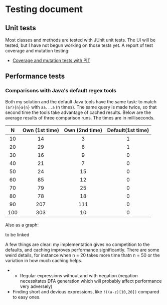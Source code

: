 Testing document
================

Unit tests
----------
Most classes and methods are tested with JUnit unit tests. The UI will be tested, but I have not begun working on those tests yet. A report of test coverage and mutation testing: 
* [Coverage and mutation tests with PIT](https://htmlpreview.github.io/?https://github.com/anonOstrich/regex_parser/blob/master/documentation/pitreport/index.html)


Performance tests
-----------------
### Comparisons with Java's default regex tools

Both my solution and the default Java tools have the same task: to match `(a?){n}a{n}` with `aa...a` (n times). The same query is made twice, so that second time the tools take advantage of cached results. Below are the average results of three comparison runs. The times are in milliseconds. 

| N           | Own (1st time)  | Own (2nd time) | Default(1st time)  |  
| :---------: |:-------------:|:----------------:| :----------------: |
| 10 | 14 | 3 | 1  |
| 20  | 29  | 6   | 1 |
| 30 |   16   |  9  | 0 |
| 40 | 21 | 7 | 0 |
| 50  | 24  | 15  | 0 |
| 60 | 85   |  12  | 0 |
| 70 |  79 |  25  | 0 |
| 80 | 78   | 18   | 0 |
| 90 |  207 | 111 | 0 |
| 100 | 303  | 10 | 0 |


Also as a graph: 

to be linked

A few things are clear: my implementation gives no competition to the defaults, and caching improves performance significantly. There are some weird details, for instance when n = 20 takes more time thatn n = 50 or the variation in how much caching helps. 






* + Regular expressions without and with negation (negation necessitates DFA generation which will probably affect performance very adversely)
* Finding short and devious expressions, like `!((a-z)[10,20])` compared to easy ones.



